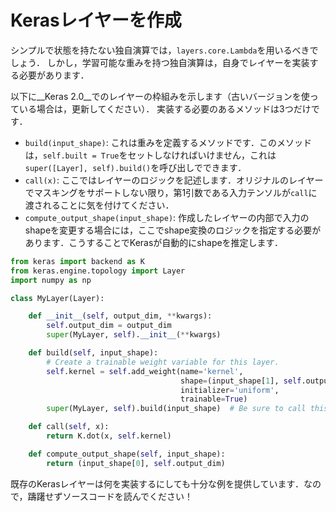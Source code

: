 # Kerasレイヤーを作成

シンプルで状態を持たない独自演算では，`layers.core.Lambda`を用いるべきでしょう．
しかし，学習可能な重みを持つ独自演算は，自身でレイヤーを実装する必要があります．

以下に__Keras 2.0__でのレイヤーの枠組みを示します（古いバージョンを使っている場合は，更新してください）．
実装する必要のあるメソッドは3つだけです．

- `build(input_shape)`: これは重みを定義するメソッドです．このメソッドは，`self.built = True`をセットしなければいけません，これは`super([Layer], self).build()`を呼び出しでできます．
- `call(x)`: ここではレイヤーのロジックを記述します．オリジナルのレイヤーでマスキングをサポートしない限り，第1引数である入力テンソルが`call`に渡されることに気を付けてください．
- `compute_output_shape(input_shape)`: 作成したレイヤーの内部で入力のshapeを変更する場合には，ここでshape変換のロジックを指定する必要があります．こうすることでKerasが自動的にshapeを推定します．

```python
from keras import backend as K
from keras.engine.topology import Layer
import numpy as np

class MyLayer(Layer):

    def __init__(self, output_dim, **kwargs):
        self.output_dim = output_dim
        super(MyLayer, self).__init__(**kwargs)

    def build(self, input_shape):
        # Create a trainable weight variable for this layer.
        self.kernel = self.add_weight(name='kernel',
                                      shape=(input_shape[1], self.output_dim),
                                      initializer='uniform',
                                      trainable=True)
        super(MyLayer, self).build(input_shape)  # Be sure to call this somewhere!

    def call(self, x):
        return K.dot(x, self.kernel)

    def compute_output_shape(self, input_shape):
        return (input_shape[0], self.output_dim)
```

既存のKerasレイヤーは何を実装するにしても十分な例を提供しています．なので，躊躇せずソースコードを読んでください！
